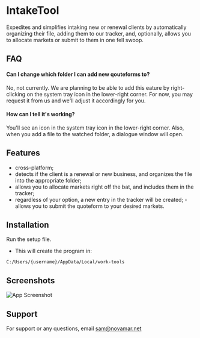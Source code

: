 
# IntakeTool

Expedites and simplifies intaking new or renewal clients by automatically organizing their file, adding them to our tracker, and, optionally, allows you to allocate markets or submit to them in one fell swoop.


## FAQ

#### Can I change which folder I can add new qouteforms to?

No, not currently.  We are planning to be able to add this eature by right-clicking on the system tray icon in the lower-right corner.  For now, you may request it from us and we'll adjust it accordingly for you.

#### How can I tell it's working?

You'll see an icon in the system tray icon in the lower-right corner. Also, when you add a file to the watched folder, a dialogue window will open.


## Features

- cross-platform;
- detects if the client is a renewal or new business, and organizes the file into the appropriate folder;
- allows you to allocate markets right off the bat, and includes them in the tracker;
- regardless of your option, a new entry in the tracker will be created;
-allows you to submit the quoteform to your desired markets.


## Installation

Run the setup file.
- This will create the program in:
```
C:/Users/{username}/AppData/Local/work-tools
```

## Screenshots

![App Screenshot](https://via.placeholder.com/468x300?text=App+Screenshot+Here)

## Support

For support or any questions, email sam@novamar.net


<!--stackedit_data:
eyJoaXN0b3J5IjpbLTE4MDM5MzI1NV19
-->